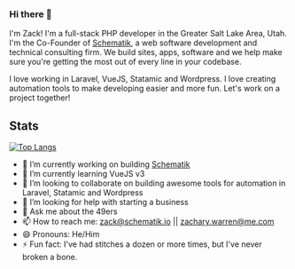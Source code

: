 ### Hi there 👋

I'm Zack! I'm a full-stack PHP developer in the Greater Salt Lake Area, Utah. I'm the Co-Founder of [Schematik](https://schematik.io), a web software development and technical consulting firm. We build sites, apps, software and we help make sure you're getting the most out of every line in your codebase.

I love working in Laravel, VueJS, Statamic and Wordpress. I love creating automation tools to make developing easier and more fun. Let's work on a project together!

## Stats
[![Top Langs](https://github-readme-stats.vercel.app/api/top-langs/?username=mwamodo&layout=compact)](https://github.com/anuraghazra/github-readme-stats)

- 🔭 I’m currently working on building [Schematik](https://github.com/schematikio)
- 🌱 I’m currently learning VueJS v3
- 👯 I’m looking to collaborate on building awesome tools for automation in Laravel, Statamic and Wordpress
- 🤔 I’m looking for help with starting a business
- 💬 Ask me about the 49ers
- 📫 How to reach me: zack@schematik.io || zachary.warren@me.com
- 😄 Pronouns: He/Him
- ⚡ Fun fact: I've had stitches a dozen or more times, but I've never broken a bone.
